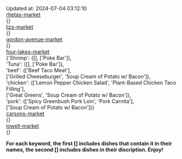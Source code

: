 Updated at: 2024-07-04 03:12:10  
[rhetas-market](https://wisc-housingdining.nutrislice.com/menu/rhetas-market/dinner/2024-07-04)  
{}  
[lizs-market](https://wisc-housingdining.nutrislice.com/menu/lizs-market/dinner/2024-07-04)  
{}  
[gordon-avenue-market](https://wisc-housingdining.nutrislice.com/menu/gordon-avenue-market/dinner/2024-07-04)  
{}  
[four-lakes-market](https://wisc-housingdining.nutrislice.com/menu/four-lakes-market/dinner/2024-07-04)  
{'Shrimp': ([], ['Poke Bar']),  
 'Tuna': ([], ['Poke Bar']),  
 'beef': (['Beef Taco Meat'],  
          ['Grilled Cheeseburger', 'Soup Cream of Potato w/ Bacon']),  
 'chicken': (['Lemon Pepper Chicken Salad', 'Plant-Based Chicken Taco Filling'],  
             ['Great Greens', 'Soup Cream of Potato w/ Bacon']),  
 'pork': (['Spicy Greenbush Pork Loin', 'Pork Carnita'],  
          ['Soup Cream of Potato w/ Bacon'])}  
[carsons-market](https://wisc-housingdining.nutrislice.com/menu/carsons-market/dinner/2024-07-04)  
{}  
[lowell-market](https://wisc-housingdining.nutrislice.com/menu/lowell-market/dinner/2024-07-04)  
{}  
  
**For each keyword, the first [] includes dishes that contain it in their names, the second [] includes dishes in their discription. Enjoy!**  
